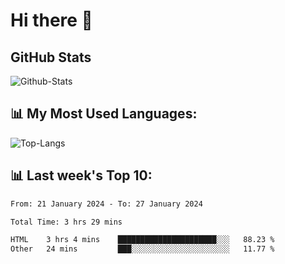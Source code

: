 # Hi there 👋

## GitHub Stats
![Github-Stats](https://github-readme-stats-sigma-five.vercel.app/api?username=ltorson&show_icons=true&theme=radical&count_private=true)

## 📊 My Most Used Languages:
![Top-Langs](https://github-readme-stats-sigma-five.vercel.app/api/top-langs/?username=LTorson&layout=compact&langs_count=10)

## 📊 Last week's Top 10:
<!--START_SECTION:waka-->

```txt
From: 21 January 2024 - To: 27 January 2024

Total Time: 3 hrs 29 mins

HTML    3 hrs 4 mins    ██████████████████████░░░   88.23 %
Other   24 mins         ███░░░░░░░░░░░░░░░░░░░░░░   11.77 %
```

<!--END_SECTION:waka-->

